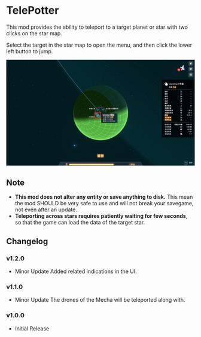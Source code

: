 # TelePotter

This mod provides the ability to teleport to a target planet or star with two clicks on the star map.

Select the target in the star map to open the menu, and then click the lower left button to jump.

![guide](.\guide.jpg)

## Note

- **This mod does not alter any entity or save anything to disk.** 
  This mean the mod SHOULD be very safe to use and will not break your savegame, not even after an update.  
- **Teleporting across stars requires patiently waiting for few seconds**, so that the game can load the data of the target star.

## Changelog

### v1.2.0

-   Minor Update
    Added related indications in the UI.

### v1.1.0

-   Minor Update
    The drones of the Mecha will be teleported along with.

### v1.0.0

-   Initial Release
